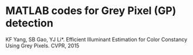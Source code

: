 #  MATLAB codes for Grey Pixel (GP) detection

KF Yang, SB Gao, YJ Li*. Efficient Illuminant Estimation for Color Constancy Using Grey Pixels. CVPR, 2015
